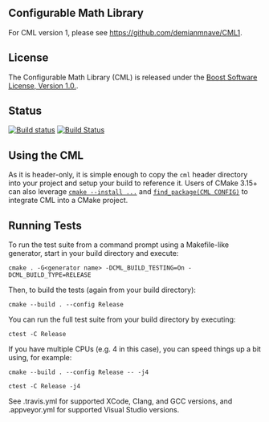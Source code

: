 ## Configurable Math Library

For CML version 1, please see https://github.com/demianmnave/CML1.

## License

The Configurable Math Library (CML) is released under the [Boost Software
License, Version 1.0.](http://www.boost.org/LICENSE_1_0.txt).


## Status

[![Build status](https://ci.appveyor.com/api/projects/status/r3l3xnhxe8djjimg/branch/master?svg=true)](https://ci.appveyor.com/project/demianmnave/cml/branch/master)
[![Build Status](https://travis-ci.com/demianmnave/CML.svg?branch=master)](https://travis-ci.com/github/demianmnave/CML)


## Using the CML

As it is header-only, it is simple enough to copy the `cml` header directory into your project and setup your build to reference it. Users of CMake 3.15+ can also leverage [`cmake --install ...`](make.org/cmake/help/v3.15/manual/cmake.1.html#install-a-project) and [`find_package(CML CONFIG)`](https://cmake.org/cmake/help/v3.15/command/find_package.html) to integrate CML into a CMake project.

## Running Tests

To run the test suite from a command prompt using a Makefile-like generator, start in your build directory and execute:

`cmake . -G<generator name> -DCML_BUILD_TESTING=On -DCML_BUILD_TYPE=RELEASE`

Then, to build the tests (again from your build directory):

`cmake --build . --config Release`

You can run the full test suite from your build directory by executing:

`ctest -C Release`

If you have multiple CPUs (e.g. 4 in this case), you can speed things up a bit using, for example:

`cmake --build . --config Release -- -j4`

`ctest -C Release -j4`

See .travis.yml for supported XCode, Clang, and GCC versions, and .appveyor.yml for supported Visual Studio versions.
